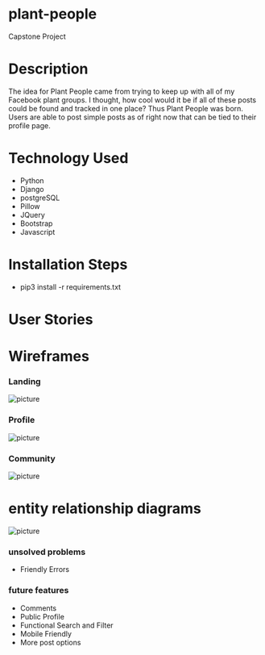 # plant-people
Capstone Project

# Description
The idea for Plant People came from trying to keep up with all of my Facebook plant groups. I thought, how cool would it be if all of these posts could be found and tracked in one place? Thus Plant People was born. Users are able to post simple posts as of right now that can be tied to their profile page.

# Technology Used
- Python
- Django
- postgreSQL
- Pillow
- JQuery
- Bootstrap
- Javascript

# Installation Steps
- pip3 install -r requirements.txt

# User Stories


# Wireframes
### Landing
![picture](static/images/wireframes/landing.png)

### Profile
![picture](static/images/wireframes/profile.png)

### Community
![picture](static/images/wireframes/community.png)

# entity relationship diagrams
![picture](static/images/wireframes/ERD.png)

### unsolved problems
- Friendly Errors

### future features
- Comments
- Public Profile
- Functional Search and Filter
- Mobile Friendly
- More post options